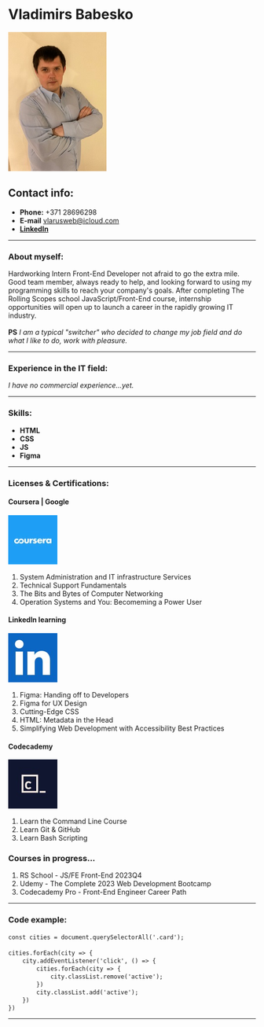 # **Vladimirs Babesko**

![CV avatar](assets/images/CV_avatar_200px.jpg)

## **Contact info:**

* **Phone:** +371 28696298
* **E-mail** <vlarusweb@icloud.com>
* **[LinkedIn](https://www.linkedin.com/in/vladimirs-babesko-b89858230/)**

---

### **About myself:**

Hardworking Intern Front-End Developer not afraid to go the extra mile. Good team member, always ready to help, and looking forward to using my programming skills to reach your company's goals. After completing The Rolling Scopes school JavaScript/Front-End course, internship opportunities will open up to launch a career in the rapidly growing IT industry.
\
\
**PS** *I am a typical "switcher" who decided to change my job field and do what I like to do, work with pleasure.*

---

### **Experience in the IT field:**

*I have no commercial experience...yet.*

---

### **Skills:**

* **HTML**
* **CSS**
* **JS**
* **Figma**

---

### **Licenses & Certifications:**

#### **Coursera | Google**

![Coursera logo](assets/images/coursera.jpeg)

1. System Administration and IT infrastructure Services
2. Technical Support Fundamentals
3. The Bits and Bytes of Computer Networking
4. Operation Systems and You: Becomeming a Power User

#### **LinkedIn learning**

![LinkedIn logo](assets/images/linkedIn.jpeg)

1. Figma: Handing off to Developers
2. Figma for UX Design
3. Cutting-Edge CSS
4. HTML: Metadata in the Head
5. Simplifying Web Development with Accessibility Best Practices

#### **Codecademy**

![Codecademy logo](assets/images/codecademy.jpeg)

1. Learn the Command Line Course
2. Learn Git & GitHub
3. Learn Bash Scripting

### **Courses in progress...**

1. RS School - JS/FE Front-End 2023Q4
2. Udemy - The Complete 2023 Web Development Bootcamp
3. Codecademy Pro - Front-End Engineer Career Path

---

### **Code example:**

```JS
const cities = document.querySelectorAll('.card');

cities.forEach(city => {
    city.addEventListener('click', () => {
        cities.forEach(city => {
            city.classList.remove('active');
        })
        city.classList.add('active');
    })
})
```

---
